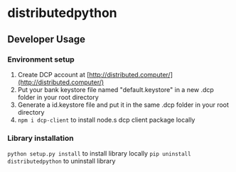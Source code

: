 # distributedpython

## Developer Usage

### Environment setup
1. Create DCP account at [http://distributed.computer/](http://distributed.computer/)
2. Put your bank keystore file named "default.keystore" in a new .dcp folder in your root directory
3. Generate a id.keystore file and put it in the same .dcp folder in your root directory
4. ```npm i dcp-client``` to install node.s dcp client package locally

### Library installation
```python setup.py install``` to install library locally
```pip uninstall distributedpython``` to uninstall library